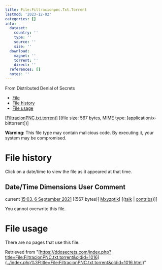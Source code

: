 ```yaml
---
title: File:Filtracionpnc.Txt.Torrent
lastmod: '2023-12-02'
categories: []
info:
  dataset:
    country: ''
    type: ''
    source: ''
    size: ''
  download:
    magnet: ''
    torrent: ''
    direct: ''
  references: []
  notes: ''
---
```




From Distributed Denial of Secrets

- [File](./File:FiltracionPNC.txt.torrent.html#file)
- [File history](./File:FiltracionPNC.txt.torrent.html#filehistory)
- [File usage](./File:FiltracionPNC.txt.torrent.html#filelinks)

[[FiltracionPNC.txt.torrent](../images/4/49/FiltracionPNC.txt.torrent "FiltracionPNC.txt.torrent")]
‎[(file size: 567 bytes, MIME type:
[application/x-bittorrent])]

**Warning:** This file type may contain malicious code. By executing it,
your system may be compromised.

# File history

Click on a date/time to view the file as it appeared at that time.

Date/Time Dimensions User Comment
---
current [15:03, 6 September 2021](../images/4/49/FiltracionPNC.txt.torrent) [(567 bytes)] [Mxyzptlk](../index.php%3Ftitle=User:Mxyzptlk&action=edit&redlink=1.html "User:Mxyzptlk (page does not exist)")[ [([talk](../index.php%3Ftitle=User_talk:Mxyzptlk&action=edit&redlink=1.html "User talk:Mxyzptlk (page does not exist)") | [contribs](./Special:Contributions/Mxyzptlk.html "Special:Contributions/Mxyzptlk"))]]

You cannot overwrite this file.

# File usage

There are no pages that use this file.

Retrieved from
"[https://ddosecrets.com/index.php?title=File:FiltracionPNC.txt.torrent&oldid=1016](../index.php%3Ftitle=File:FiltracionPNC.txt.torrent&oldid=1016.html)"

